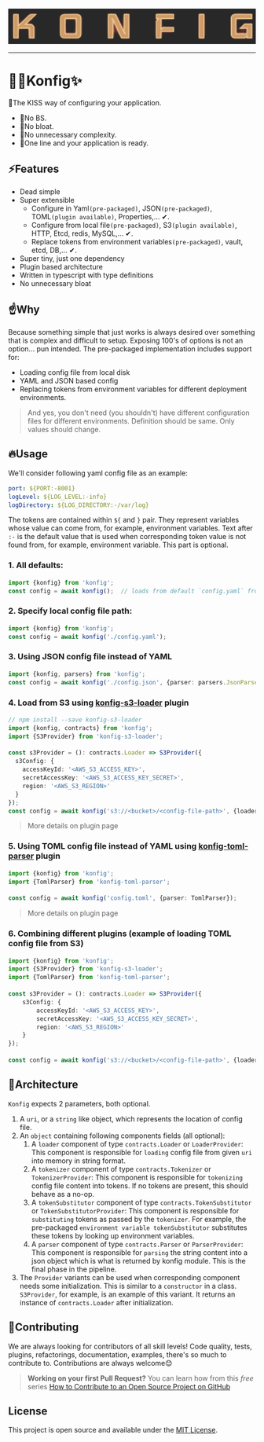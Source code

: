 ![🚀✨Konfig✨](./logo.png)

---

# 🚀✨Konfig✨
🥰The KISS way of configuring your application. 
- 👏️No BS.
- 👏No bloat.
- 👏No unnecessary complexity.
- 👏One line and your application is ready.

## ⚡️Features
* Dead simple
* Super extensible
  - Configure in Yaml`(pre-packaged)`, JSON`(pre-packaged)`, TOML`(plugin available)`, Properties,... ✔.
  - Configure from local file`(pre-packaged)`, S3`(plugin available)`, HTTP, Etcd, redis, MySQL,... ✔.
  - Replace tokens from environment variables`(pre-packaged)`, vault, etcd, DB,... ✔.
* Super tiny, just one dependency
* Plugin based architecture
* Written in typescript with type definitions
* No unnecessary bloat

## ☝️Why
Because something simple that just works is always desired over something that is complex and difficult to setup. Exposing 100's of options is not an option... pun intended. The pre-packaged implementation includes support for:
* Loading config file from local disk
* YAML and JSON based config
* Replacing tokens from environment variables for different deployment environments.
> And yes, you don't need (you shouldn't) have different configuration files for different environments. Definition should be same. Only values should change.

## 🔥Usage
We'll consider following yaml config file as an example:
```yaml
port: ${PORT:-8001}
logLevel: ${LOG_LEVEL:-info}
logDirectory: ${LOG_DIRECTORY:-/var/log}
```
The tokens are contained within `${` and `}` pair. They represent variables whose value can come from, for example, environment variables. Text after `:-` is the default value that is used when corresponding token value is not found from, for example, environment variable. This part is optional.

### 1. All defaults:
```typescript
import {konfig} from 'konfig';
const config = await konfig();  // loads from default `config.yaml` from current directory
```

### 2. Specify local config file path:
```typescript
import {konfig} from 'konfig';
const config = await konfig('./config.yaml');
```

### 3. Using JSON config file instead of YAML
```typescript
import {konfig, parsers} from 'konfig';
const config = await konfig('./config.json', {parser: parsers.JsonParser})
```

### 4. Load from S3 using [konfig-s3-loader](https://github.com/freakynit/konfig-s3-loader) plugin
```typescript
// npm install --save konfig-s3-loader
import {konfig, contracts} from 'konfig';
import {S3Provider} from 'konfig-s3-loader';

const s3Provider = (): contracts.Loader => S3Provider({
  s3Config: {
    accessKeyId: '<AWS_S3_ACCESS_KEY>',
    secretAccessKey: '<AWS_S3_ACCESS_KEY_SECRET>',
    region: '<AWS_S3_REGION>'
  }
});
const config = await konfig('s3://<bucket>/<config-file-path>', {loader: s3Provider});
```
> More details on plugin page

### 5. Using TOML config file instead of YAML using [konfig-toml-parser](https://github.com/freakynit/konfig-toml-parser) plugin
```typescript
import {konfig} from 'konfig';
import {TomlParser} from 'konfig-toml-parser';

const config = await konfig('config.toml', {parser: TomlParser});
```
> More details on plugin page

### 6. Combining different plugins (example of loading TOML config file from S3)
```typescript
import {konfig} from 'konfig';
import {S3Provider} from 'konfig-s3-loader';
import {TomlParser} from 'konfig-toml-parser';

const s3Provider = (): contracts.Loader => S3Provider({
    s3Config: {
        accessKeyId: '<AWS_S3_ACCESS_KEY>',
        secretAccessKey: '<AWS_S3_ACCESS_KEY_SECRET>',
        region: '<AWS_S3_REGION>'
    }
});

const config = await konfig('s3://<bucket>/<config-file-path>', {loader: s3Provider, parser: TomlParser});
```

## 🔬Architecture
`Konfig` expects 2 parameters, both optional.
1. A `uri`, or a `string` like object, which represents the location of config file.
2. An `object` containing following components fields (all optional):
   1. A `loader` component of type `contracts.Loader` or `LoaderProvider`: This component is responsible for `loading` config file from given `uri` into memory in string format.
   2. A `tokenizer` component of type `contracts.Tokenizer` or `TokenizerProvider`: This component is responsible for `tokenizing` config file content into tokens. If no tokens are present, this should behave as a no-op.
   3. A `tokenSubstitutor` component of type `contracts.TokenSubstitutor` or `TokenSubstitutorProvider`: This component is responsible for `substituting` tokens as passed by the `tokenizer`. For example, the pre-packaged `environment variable tokenSubstitutor` substitutes these tokens by looking up environment variables.
   4. A `parser` component of type `contracts.Parser` or `ParserProvider`: This component is responsible for `parsing` the string content into a json object which is what is returned by konfig module. This is the final phase in the pipeline.
3. The `Provider` variants can be used when corresponding component needs some initialization. This is similar to a `constructor` in a class. `S3Provider`, for example, is an example of this variant. It returns an instance of `contracts.Loader` after initialization.

## 🤝Contributing
We are always looking for contributors of all skill levels! Code quality, tests, plugins, refactorings, documentation, examples, there's so much to contribute to. Contributions are always welcome😊

> **Working on your first Pull Request?** You can learn how from this *free* series [How to Contribute to an Open Source Project on GitHub](https://kcd.im/pull-request) 

## License

This project is open source and available under the [MIT License](LICENSE).
